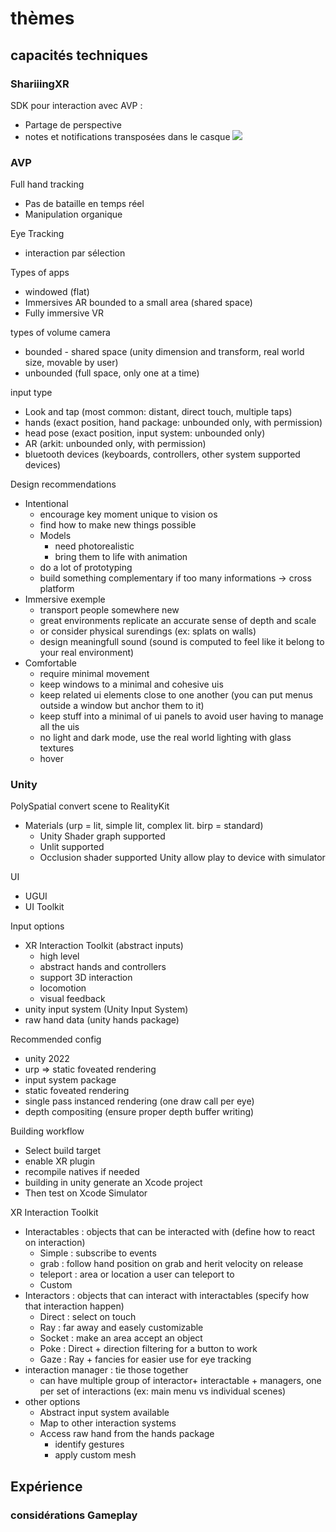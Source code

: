# thèmes
## capacités techniques

### ShariiingXR

SDK pour interaction avec AVP :
- Partage de perspective
- notes et notifications transposées dans le casque
![](Pasted%20image%2020241211103951.png)

### AVP
Full hand tracking 
- Pas de bataille en temps réel
- Manipulation organique

Eye Tracking
- interaction par sélection

Types of apps
- windowed (flat)
- Immersives AR bounded to a small area (shared space)
- Fully immersive VR 

types of volume camera
- bounded - shared space (unity dimension and transform, real world size, movable by user)
- unbounded (full space, only one at a time)

input type
- Look and tap (most common: distant, direct touch, multiple taps)
- hands (exact position, hand package: unbounded only, with permission)
- head pose (exact position, input system: unbounded only)
- AR (arkit: unbounded only, with permission)
- bluetooth devices (keyboards, controllers, other system supported devices)

Design recommendations
- Intentional
	- encourage key moment unique to vision os
	- find how to make new things possible 
	- Models
		- need photorealistic
		- bring them to life with animation
	- do a lot of prototyping
	- build something complementary if too many informations → cross platform
- Immersive exemple
	- transport people somewhere new
	- great environments replicate an accurate sense of depth and scale
	- or consider physical surendings (ex: splats on walls)
	- design meaningfull sound (sound is computed to feel like it belong to your real environment)
- Comfortable
	- require minimal movement
	- keep windows to a minimal and cohesive uis
	- keep related ui elements close to one another (you can put menus outside a window but anchor them to it)
	- keep stuff into a minimal of ui panels to avoid user having to manage all the uis 
	- no light and dark mode, use the real world lighting with glass textures
	- hover 
### Unity
PolySpatial convert scene to RealityKit
- Materials (urp  = lit, simple lit, complex lit. birp = standard)
	- Unity Shader graph supported
	- Unlit supported
	- Occlusion shader supported
Unity allow play to device with simulator

UI
- UGUI
- UI Toolkit

Input options
- XR Interaction Toolkit (abstract inputs)
	- high level
	- abstract hands and controllers
	- support 3D interaction
	- locomotion
	- visual feedback
- unity input system (Unity Input System)
- raw hand data (unity hands package)


Recommended config 
- unity 2022
- urp ⇒ static foveated rendering
- input system package
- static foveated rendering
- single pass instanced rendering (one draw call per eye)
- depth compositing (ensure proper depth buffer writing)

Building workflow
- Select build target
- enable XR plugin
- recompile natives if needed
- building in unity generate an Xcode project
- Then test on Xcode Simulator

XR Interaction Toolkit
- Interactables : objects that can be interacted with (define how to react on interaction)
	- Simple : subscribe to events
	- grab : follow hand position on grab and herit velocity on release
	- teleport : area or location a user can teleport to
	- Custom
- Interactors : objects that can interact with interactables (specify how that interaction happen)
	- Direct : select on touch
	- Ray : far away and easely customizable
	- Socket : make an area accept an object
	- Poke : Direct + direction filtering for a button to work
	- Gaze : Ray + fancies for easier use for eye tracking
- interaction manager : tie those together
	- can have multiple group of interactor+  interactable + managers, one per set of interactions (ex: main menu vs individual scenes)
- other options
	- Abstract input system available
	- Map to other interaction systems
	- Access raw hand from the hands package
		- identify gestures
		- apply custom mesh 
## Expérience

### considérations Gameplay


